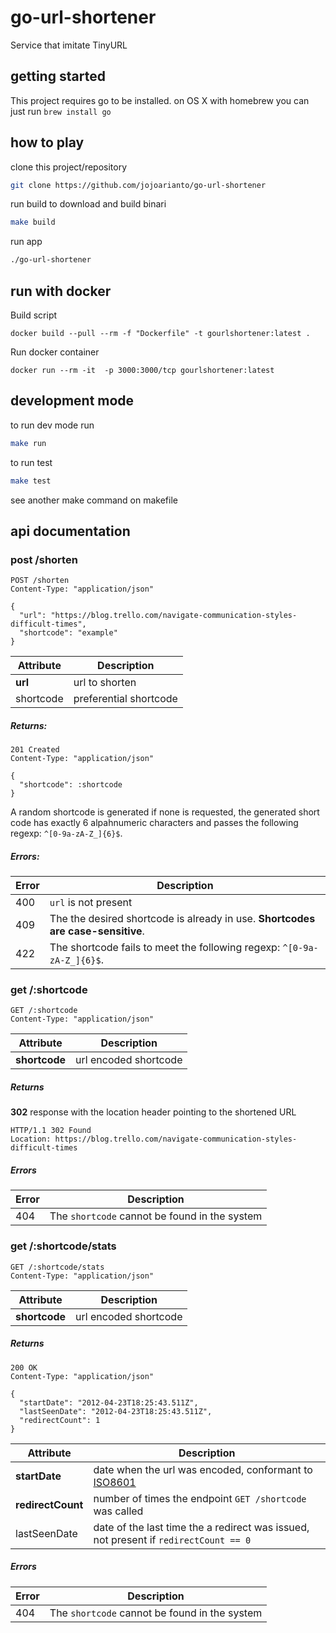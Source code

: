 # go-url-shortener

Service that imitate TinyURL

## getting started

This project requires go to be installed. on OS X with homebrew you can just run  ```brew install go```

## how to play
clone this project/repository
```bash
git clone https://github.com/jojoarianto/go-url-shortener
```
run build to download and build binari
```bash
make build
```

run app
```bash
./go-url-shortener
```

## run with docker

Build script
```
docker build --pull --rm -f "Dockerfile" -t gourlshortener:latest .
```

Run docker container
```
docker run --rm -it  -p 3000:3000/tcp gourlshortener:latest
```

## development mode

to run dev mode run
```bash
make run
```

to run test 
```bash
make test
```

see another make command on makefile

## api documentation

### post /shorten

```
POST /shorten
Content-Type: "application/json"

{
  "url": "https://blog.trello.com/navigate-communication-styles-difficult-times",
  "shortcode": "example"
}
```

Attribute | Description
--------- | -----------
**url**   | url to shorten
shortcode | preferential shortcode

##### Returns:

```
201 Created
Content-Type: "application/json"

{
  "shortcode": :shortcode
}
```

A random shortcode is generated if none is requested, the generated short code has exactly 6 alpahnumeric characters and passes the following regexp: ```^[0-9a-zA-Z_]{6}$```.

##### Errors:

Error | Description
----- | ------------
400   | ```url``` is not present
409   | The the desired shortcode is already in use. **Shortcodes are case-sensitive**.
422   | The shortcode fails to meet the following regexp: ```^[0-9a-zA-Z_]{6}$```.


### get /:shortcode

```
GET /:shortcode
Content-Type: "application/json"
```

Attribute      | Description
-------------- | -----------
**shortcode**  | url encoded shortcode

##### Returns

**302** response with the location header pointing to the shortened URL

```
HTTP/1.1 302 Found
Location: https://blog.trello.com/navigate-communication-styles-difficult-times
```

##### Errors

Error | Description
----- | ------------
404   | The ```shortcode``` cannot be found in the system

### get /:shortcode/stats

```
GET /:shortcode/stats
Content-Type: "application/json"
```

Attribute      | Description
-------------- | -----------
**shortcode**  | url encoded shortcode

##### Returns

```
200 OK
Content-Type: "application/json"

{
  "startDate": "2012-04-23T18:25:43.511Z",
  "lastSeenDate": "2012-04-23T18:25:43.511Z",
  "redirectCount": 1
}
```

Attribute         | Description
--------------    | -----------
**startDate**     | date when the url was encoded, conformant to [ISO8601](http://en.wikipedia.org/wiki/ISO_8601)
**redirectCount** | number of times the endpoint ```GET /shortcode``` was called
lastSeenDate      | date of the last time the a redirect was issued, not present if ```redirectCount == 0```

##### Errors

Error | Description
----- | ------------
404   | The ```shortcode``` cannot be found in the system
